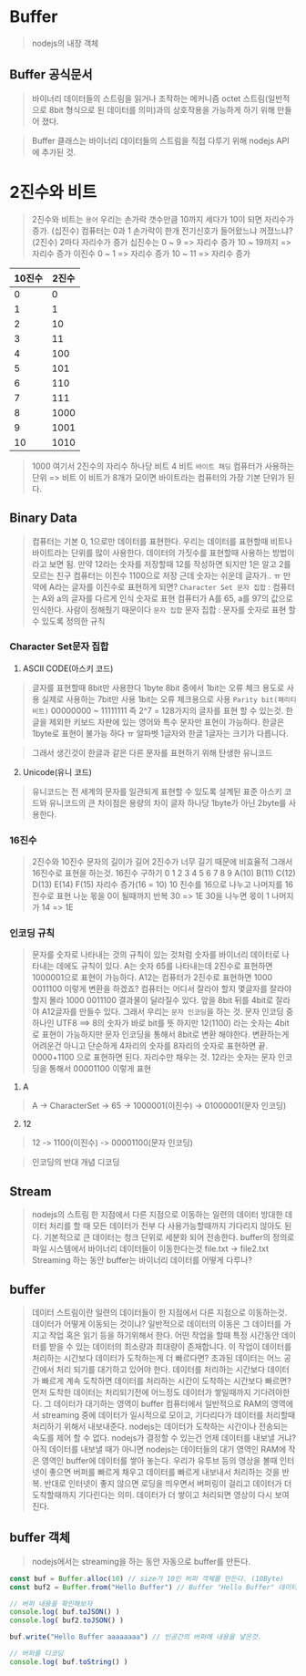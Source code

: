 # Buffer
> nodejs의 내장 객체

## Buffer 공식문서
> 바이너리 데이터들의 스트림을 읽거나 조작하는 메커니즘 octet 스트림(일반적으로 8bit 형식으로 된 데이터를 의미)과의 상호작용을 가능하게 하기 위해 만들어 졌다.

> Buffer 클래스는 바이너리 데이터들의 스트림을 직접 다루기 위해 nodejs API에 추가된 것.

# 2진수와 비트
> 2진수와 비트는 `용어`
> 우리는 손가락 갯수만큼 10까지 세다가 10이 되면 자리수가 증가. (십진수)
> 컴퓨터는 0과 1 손가락이 한개 전기신호가 들어왔느냐 꺼졌느냐?(2진수)
> 2마다 자리수가 증가
> 십진수는 0 ~ 9 => 자리수 증가 10 ~ 19까지 => 자리수 증가
> 이진수 0 ~ 1 => 자리수 증가 10 ~ 11 => 자리수 증가

| 10진수 | 2진수 |
| ----- | ---- |
| 0 | 0 |
| 1 | 1 |
| 2 | 10 |
| 3 | 11 |
| 4 | 100 |
| 5 | 101 |
| 6 | 110 |
| 7 | 111 |
| 8 | 1000 |
| 9 | 1001 |
| 10 | 1010 |

> 1000 여기서 2진수의 자리수 하나당 비트
> 4 비트 `바이트 패딩`
> 컴퓨터가 사용하는 단위 => 비트
> 이 비트가 8개가 모이면 바이트라는 컴퓨터의 가장 기본 단위가 된다.

## Binary Data
> 컴퓨터는 기본 0, 1으로만 데이터를 표현한다.
> 우리는 데이터를 표현할때 비트나 바이트라는 단위를 많이 사용한다.
> 데이터의 가짓수를 표현할때 사용하는 방법이라고 보면 됨.
> 만약 12라는 숫자를 저장할때 12를 작성하면 되지만 1은 알고 2를 모르는 친구 컴퓨터는 이진수 1100으로 저장
> 근데 숫자는 쉬운데 글자가.. ㅠ
> 만약에 A라는 글자를 이진수로 표현하게 되면?
> `Character Set 문자 집합` : 컴퓨터는 A와 a의 글자를 다르게 인식
> 숫자로 표현
> 컴퓨터가 A를 65, a를 97의 값으로 인식한다.
> 사람이 정해줬기 때문이다 `문자 집합`
> 문자 집합 : 문자를 숫자로 표현 할 수 있도록 정의한 규칙
### Character Set문자 집합

1. ASCII CODE(아스키 코드)
> 글자를 표현할때 8bit만 사용한다 1byte
> 8bit 중에서 1bit는 오류 체크 용도로 사용 실제로 사용하는 7bit만 사용
> 1bit는 오류 체크용으로 사용 `Parity bit(패리티 비트)`
> 00000000 ~ 11111111 즉 2^7 = 128가지의 글자를 표현 할 수 있는것.
> 한글을 제외한 키보드 자판에 있는 영어와 특수 문자만 표현이 가능하다.
> 한글은 1byte로 표현이 불가능 하다 ㅠ 알파벳 1글자와 한글 1글자는 크기가 다릅니다.

> 그래서 생긴것이 한글과 같은 다른 문자를 표현하기 위해 탄생한 유니코드

2. Unicode(유니 코드)
> 유니코드는 전 세계의 문자를 일관되게 표현할 수 있도록 설계된 표준
> 아스키 코드와 유니코드의 큰 차이점은 용량의 차이
> 글자 하나당 1byte가 아닌 2byte를 사용한다.

### 16진수
> 2진수와 10진수
> 문자의 길이가 길어 2진수가 너무 길기 때문에 비효율적 그래서 16진수로 표현을 하는것.
> 16진수 구하기
> 0 1 2 3 4 5 6 7 8 9 A(10) B(11) C(12) D(13) E(14) F(15) 자리수 증가(16 = 10)
> 10 진수를 16으로 나누고 나머지를 16진수로 표현 나눈 몫을 0이 될때까지 반복
> 30 => 1E
> 30을 나누면 몫이 1 나머지가 14 => 1E

### 인코딩 규칙
> 문자를 숫자로 나타내는 것의 규칙이 있는 것처럼
> 숫자를 바이너리 데이터로 나타내는 데에도 규칙이 있다.
> A는 숫자 65를 나타내는데 2진수로 표현하면 1000001으로 표현이 가능하다.
> A12는 컴퓨터가 2진수로 표현하면 1000 0011100 이렇게 변환을 하겠죠?
> 컴퓨터는 어디서 잘라야 할지 몇글자를 잘라야 할지 몰라
> 1000 0011100 결과물이 달라질수 있다.
> 앞을 8bit 뒤를 4bit로 잘라야 A12글자를 만들수 있다.
> 그래서 우리는 `문자 인코딩`을 하는 것.
> 문자 인코딩 중 하나인 UTF8 ==> 8의 숫자가 바로 bit를 뜻
> 하지만 12(1100) 라는 숫자는 4bit로 표현이 가능하지만 문자 인코딩을 통해서 8bit로 변환 해야한다.
> 변환하는게 어려운건 아니고 단순하게 4자리의 숫자를 8자리의 숫자로 표현하면 끝.
> 0000+1100 으로 표현하면 된다. 자리수만 채우는 것. 12라는 숫자는 문자 인코딩을 통해서 00001100 이렇게 표현

1. A
> A -> CharacterSet -> 65 -> 1000001(이진수) -> 01000001(문자 인코딩)

2. 12
> 12 -> 1100(이진수) -> 00001100(문자 인코딩)

> 인코딩의 반대 개념 디코딩

## Stream
> nodejs의 스트림
> 한 지점에서 다른 지점으로 이동하는 일련의 데이터
> 방대한 데이터 처리를 할 때 모든 데이터가 전부 다 사용가능할때까지 기다리지 않아도 된다.
> 기본적으로 큰 데이터는 청크 단위로 세분화 되어 전송한다.
> buffer의 정의로 파일 시스템에서 바이너리 데이터들이 이동한다는것
> file.txt -> file2.txt
> Streaming 하는 동안 buffer는 바이너리 데이터를 어떻게 다루나?

## buffer
> 데이터 스트림이란 일련의 데이터들이 한 지점에서 다른 지점으로 이동하는것.
> 데이터가 어떻게 이동되는 것이냐?
> 일반적으로 데이터의 이동은 그 데이터를 가지고 작업 혹은 읽기 등을 하기위해서 한다.
> 어떤 작업을 할때 특정 시간동안 데이터를 받을 수 있는 데이터의 최소량과 최대량이 존재합니다.
> 이 작업이 데이터를 처리하는 시간보다 데이터가 도착하는게 더 빠르다면?
> 초과된 데이터는 어느 공간에서 처리 되기를 대기하고 있어야 한다.
> 데이터를 처리하는 시간보다 데이터가 빠르게 계속 도착하면 데이터를 처리하는 시간이 도착하는 시간보다 빠르면?
> 먼저 도착한 데이터는 처리되기전에 어느정도 데이터가 쌓일때까지 기다려야한다.
> 그 데이터가 대기하는 영역이 buffer
> 컴퓨터에서 일반적으로 RAM의 영역에서 streaming 중에 데이터가 일시적으로 모이고, 기다리다가
> 데이터를 처리할때 처리하기 위해서 내보내준다.
> nodejs는 데이터가 도착하는 시간이나 전송되는 속도를 제어 할 수 없다.
> nodejs가 결정할 수 있는건 언제 데이터를 내보낼 거냐?
> 아직 데이터를 내보낼 때가 아니면 nodejs는 데이터들의 대기 영역인 RAM에 작은 영역인 buffer에 데이터를 쌓아 놓는다.
> 우리가 유투브 등의 영상을 볼때 인터넷이 좋으면 버퍼를 빠르게 채우고 데이터를 빠르게 내보내서 처리하는 것을 반복. 반대로 인터넷이 좋지 않으면 로딩을 띄우면서 버퍼링이 걸리고
> 데이터가 더 도착할때까지 기다린다는 의미. 데이터가 더 쌓이고 처리되면 영상이 다시 보여진다.

## buffer 객체
> nodejs에서는 streaming을 하는 동안 자동으로 buffer를 만든다.

```js
const buf = Buffer.alloc(10) // size가 10인 버퍼 객체를 만든다. (10Byte)
const buf2 = Buffer.from("Hello Buffer") // Buffer "Hello Buffer" 데이터를 담아준다.

// 버퍼 내용을 확인해보자
console.log( buf.toJSON() )
console.log( buf2.toJSON() )

buf.write("Hello Buffer aaaaaaaa") // 빈공간의 버퍼에 내용을 넣은것.

// 버퍼를 디코딩
console.log( buf.toString() )
```